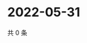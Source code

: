 # 2022-05-31

共 0 条

<!-- BEGIN WEIBO -->
<!-- 最后更新时间 Tue May 31 2022 04:18:10 GMT+0800 (China Standard Time) -->

<!-- END WEIBO -->
